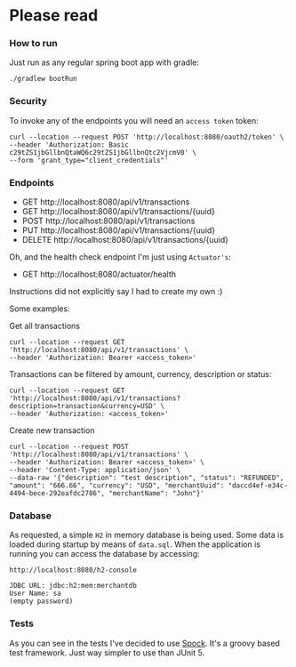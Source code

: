 # Please read

### How to run

Just run as any regular spring boot app with gradle:

```
./gradlew bootRun
```

### Security

To invoke any of the endpoints you will need an `access token` token:

```
curl --location --request POST 'http://localhost:8080/oauth2/token' \
--header 'Authorization: Basic c29tZS1jbGllbnQtaWQ6c29tZS1jbGllbnQtc2VjcmV0' \
--form 'grant_type="client_credentials"'
```

### Endpoints

- GET http://localhost:8080/api/v1/transactions
- GET http://localhost:8080/api/v1/transactions/{uuid}
- POST http://localhost:8080/api/v1/transactions
- PUT http://localhost:8080/api/v1/transactions/{uuid}
- DELETE http://localhost:8080/api/v1/transactions/{uuid}

Oh, and the health check endpoint I'm just using `Actuator's`:

- GET http://localhost:8080/actuator/health
  
Instructions  did not explicitly say I had to create my own :)

Some examples:

Get all transactions
```
curl --location --request GET 'http://localhost:8080/api/v1/transactions' \
--header 'Authorization: Bearer <access_token>'
```

Transactions can be filtered by amount, currency, description or status:
```
curl --location --request GET 'http://localhost:8080/api/v1/transactions?description=transaction&currency=USD' \
--header 'Authorization: <access_token>'
```

Create new transaction
```
curl --location --request POST 'http://localhost:8080/api/v1/transactions' \
--header 'Authorization: Bearer <access_token>' \
--header 'Content-Type: application/json' \
--data-raw '{"description": "test description", "status": "REFUNDED", "amount": "666.66", "currency": "USD", "merchantUuid": "daccd4ef-e34c-4494-bece-292eafdc2786", "merchantName": "John"}'
```

### Database

As requested, a simple `H2` in memory database is being used. Some data is loaded during startup by means of `data.sql`. When the application is running you can access the database by accessing:

```
http://localhost:8080/h2-console

JDBC URL: jdbc:h2:mem:merchantdb
User Name: sa
(empty password)
```

### Tests 

As you can see in the tests I've decided to use [Spock](https://spockframework.org/spock/docs/1.3/all_in_one.html#_getting_started). It's a groovy based test framework. Just way simpler to use than JUnit 5.

